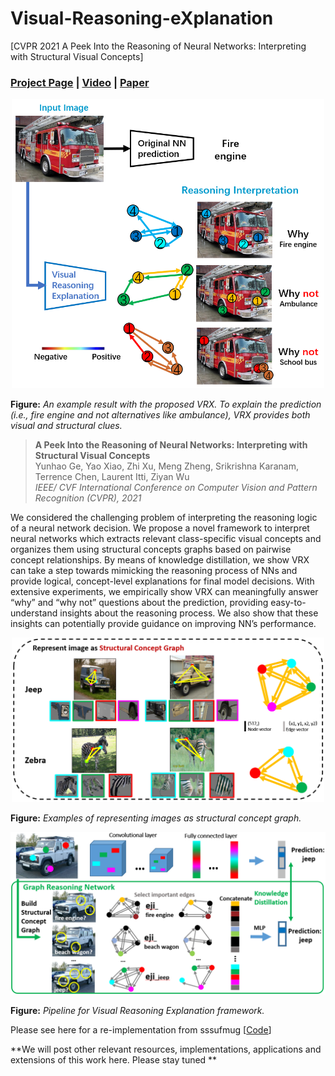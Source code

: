 # Visual-Reasoning-eXplanation

[CVPR 2021 A Peek Into the Reasoning of Neural Networks: Interpreting with Structural Visual Concepts] 

### [Project Page](http://ilab.usc.edu/andy/vrx) | [Video](https://youtu.be/ZzkpUrK-cRA) | [Paper](https://openaccess.thecvf.com/content/CVPR2021/papers/Ge_A_Peek_Into_the_Reasoning_of_Neural_Networks_Interpreting_With_CVPR_2021_paper.pdf)
<div align="center">
    <img src="./docs/Fig-1.png" alt="Editor" width="500">
</div>

**Figure:** *An example result with the proposed VRX. To explain the prediction (i.e., fire engine and not alternatives like ambulance), VRX provides both visual and structural clues.*

> **A Peek Into the Reasoning of Neural Networks: Interpreting with Structural Visual Concepts** <br>
> Yunhao Ge,  Yao Xiao, Zhi Xu, Meng Zheng, Srikrishna Karanam, Terrence Chen, Laurent Itti, Ziyan Wu <br>
> *IEEE/ CVF International Conference on Computer Vision and Pattern Recognition (CVPR), 2021*



We considered the challenging problem of interpreting the reasoning logic of a neural network decision. We propose a novel framework to interpret neural networks which extracts relevant class-specific visual concepts and organizes them using structural concepts graphs based on pairwise concept relationships. By means of knowledge distillation, we show VRX can take a step towards mimicking the reasoning process of NNs and provide logical, concept-level explanations for final model decisions. With extensive experiments, we empirically show VRX can meaningfully answer “why” and “why not” questions about the prediction, providing easy-to-understand insights about the reasoning process. We also show that these insights can potentially provide guidance on improving NN’s performance.

<div align="center">
    <img src="./docs/Fig-2.png" alt="Editor" width="500">
</div>

**Figure:** *Examples of representing images as structural concept graph.*

<div align="center">
    <img src="./docs/Fig-3.png" alt="Editor" width="700">
</div>

**Figure:** *Pipeline for Visual Reasoning Explanation framework.*


Please see here for a re-implementation from sssufmug [[Code](https://github.com/sssufmug/visual-reasoning-explanation)]  

**We will post other relevant resources, implementations, applications and extensions of this work here. Please stay tuned **   



